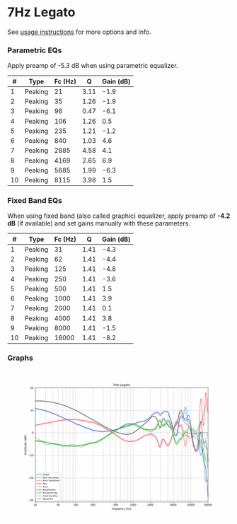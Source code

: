 # 7Hz Legato
See [usage instructions](https://github.com/jaakkopasanen/AutoEq#usage) for more options and info.

### Parametric EQs
Apply preamp of -5.3 dB when using parametric equalizer.

|   # | Type    |   Fc (Hz) |    Q |   Gain (dB) |
|-----|---------|-----------|------|-------------|
|   1 | Peaking |        21 | 3.11 |        -1.9 |
|   2 | Peaking |        35 | 1.26 |        -1.9 |
|   3 | Peaking |        96 | 0.47 |        -6.1 |
|   4 | Peaking |       106 | 1.26 |         0.5 |
|   5 | Peaking |       235 | 1.21 |        -1.2 |
|   6 | Peaking |       840 | 1.03 |         4.6 |
|   7 | Peaking |      2885 | 4.58 |         4.1 |
|   8 | Peaking |      4169 | 2.65 |         6.9 |
|   9 | Peaking |      5685 | 1.99 |        -6.3 |
|  10 | Peaking |      8115 | 3.98 |         1.5 |

### Fixed Band EQs
When using fixed band (also called graphic) equalizer, apply preamp of **-4.2 dB** (if available) and set gains manually with these parameters.

|   # | Type    |   Fc (Hz) |    Q |   Gain (dB) |
|-----|---------|-----------|------|-------------|
|   1 | Peaking |        31 | 1.41 |        -4.3 |
|   2 | Peaking |        62 | 1.41 |        -4.4 |
|   3 | Peaking |       125 | 1.41 |        -4.8 |
|   4 | Peaking |       250 | 1.41 |        -3.6 |
|   5 | Peaking |       500 | 1.41 |         1.5 |
|   6 | Peaking |      1000 | 1.41 |         3.9 |
|   7 | Peaking |      2000 | 1.41 |         0.1 |
|   8 | Peaking |      4000 | 1.41 |         3.8 |
|   9 | Peaking |      8000 | 1.41 |        -1.5 |
|  10 | Peaking |     16000 | 1.41 |        -8.2 |

### Graphs
![](./7Hz%20Legato.png)
